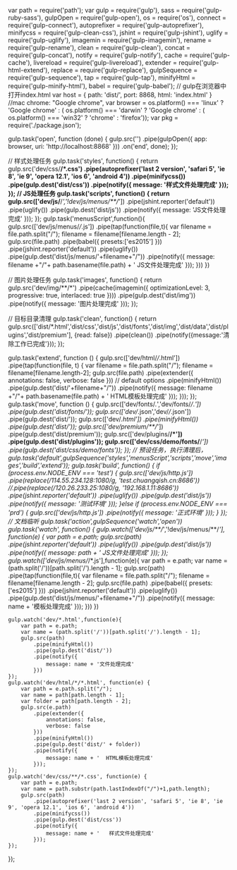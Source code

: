 var path = require('path');
var gulp = require('gulp'),
    sass = require('gulp-ruby-sass'),
    gulpOpen = require('gulp-open'),
    os = require('os'),
    connect = require('gulp-connect'),
    autoprefixer = require('gulp-autoprefixer'),
    minifycss = require('gulp-clean-css'),
    jshint = require('gulp-jshint'),
    uglify = require('gulp-uglify'),
    imagemin = require('gulp-imagemin'),
    rename = require('gulp-rename'),
    clean = require('gulp-clean'),
    concat = require('gulp-concat'),
    notify = require('gulp-notify'),
    cache = require('gulp-cache'),
    livereload = require('gulp-livereload'),
    extender    = require('gulp-html-extend'),
    replace = require('gulp-replace'),
    gulpSequence = require('gulp-sequence'),
    tap = require('gulp-tap'),
    minifyHtml = require('gulp-minify-html'),
    babel = require('gulp-babel');
// gulp在浏览器中打开index.html
var host = {
  path: 'dist/',
  port: 8868,
  html: 'index.html'
}
//mac chrome: "Google chrome",
var browser = os.platform() === 'linux' ? 'Google chrome' : (
  os.platform() === 'darwin' ? 'Google chrome' : (
  os.platform() === 'win32' ? 'chrome' : 'firefox'));
var pkg = require('./package.json');

gulp.task('open', function (done) {
    gulp.src('')
        .pipe(gulpOpen({
            app: browser,
            uri: 'http://localhost:8868'
        }))
        .on('end', done);
});


// 样式处理任务
gulp.task('styles', function() {
    return gulp.src('dev/css/**/*.css')
        .pipe(autoprefixer('last 2 version', 'safari 5', 'ie 8', 'ie 9', 'opera 12.1', 'ios 6', 'android 4'))
        .pipe(minifycss())
        .pipe(gulp.dest('dist/css'))
        .pipe(notify({ message: '样式文件处理完成' }));
});
// JS处理任务
gulp.task('scripts', function() {
    return gulp.src(['dev/js/**/*','!dev/js/menus/**/*'])
        .pipe(jshint.reporter('default'))
        .pipe(uglify())
        .pipe(gulp.dest('dist/js'))
        .pipe(notify({ message: 'JS文件处理完成' }));
});
gulp.task('menusScript',function(){
    gulp.src(['dev/js/menus/*/*.js'])
        .pipe(tap(function(file,t){
            var filename = file.path.split("/");
            filename = filename[filename.length - 2];
            gulp.src(file.path)
                .pipe(babel({
                    presets:['es2015']
                }))
                .pipe(jshint.reporter('default'))
                .pipe(uglify())
                .pipe(gulp.dest('dist/js/menus/'+filename+"/"))
                .pipe(notify({
                    message: filename +"/"+ path.basename(file.path) + '  JS文件处理完成'
                }));
        }))
})

// 图片处理任务
gulp.task('images', function() {
    return gulp.src('dev/img/**/*')
        .pipe(cache(imagemin({ optimizationLevel: 3, progressive: true, interlaced: true })))
        .pipe(gulp.dest('dist/img'))
        .pipe(notify({ message: '图片处理完成' }));
});

// 目标目录清理
gulp.task('clean', function() {
    return gulp.src(['dist/*.html','dist/css','dist/js','dist/fonts','dist/img','dist/data','dist/plugins','dist/premium'], {read: false})
        .pipe(clean())
        .pipe(notify({message:'清除工作已完成'}));
});

gulp.task('extend', function () {
    gulp.src(['dev/html/*/*.html'])
        .pipe(tap(function(file, t) {
            var filename = file.path.split("/");
            filename = filename[filename.length-2];
            gulp.src(file.path)
                .pipe(extender({
                    annotations: false,
                    verbose: false
                })) // default options
                .pipe(minifyHtml())
                .pipe(gulp.dest('dist/'+filename+"/"))
                .pipe(notify({
                    message: filename +"/"+ path.basename(file.path) + '  HTML模板处理完成'
                }));
        }));
});
gulp.task('move', function () {
    gulp.src(['dev/fonts/*.*','dev/fonts/*/*.*'])
        .pipe(gulp.dest('dist/fonts/'));
    gulp.src(['dev/*.json','dev/*/*.json'])
        .pipe(gulp.dest('dist/'));
    gulp.src(['dev/*.html'])
        .pipe(minifyHtml())
        .pipe(gulp.dest('dist/'));
    gulp.src(['dev/premium/**/*'])
        .pipe(gulp.dest('dist/premium'));
    gulp.src(['dev/plugins/**/*'])
        .pipe(gulp.dest('dist/plugins'));
    gulp.src(['dev/css/demo/fonts/**/*'])
        .pipe(gulp.dest('dist/css/demo/fonts'));
});
// 预设任务，执行清理后，
gulp.task('default',gulpSequence('styles','menusScript','scripts','move','images','build','extend'));
gulp.task('build', function() {
    if (process.env.NODE_ENV === 'test') {
        gulp.src(['dev/js/http.js'])
            .pipe(replace(/114.55.234.128:1080/g, 'test.chuangqish.cn:8686'))
            //.pipe(replace(/120.26.233.25:1080/g, '192.168.1.11:8686'))
            .pipe(jshint.reporter('default'))
            .pipe(uglify())
            .pipe(gulp.dest('dist/js'))
            .pipe(notify({ message: '测试环境' }));
    }else if (process.env.NODE_ENV === 'prd') {
        gulp.src(['dev/js/http.js'])
            .pipe(notify({ message: '正式环境' }));
    }
});
// 文档临听
gulp.task('action',gulpSequence('watch','open'))
gulp.task('watch', function() {
    gulp.watch(['dev/js/**/*','!dev/js/menus/**/*'], function(e) {
        var path = e.path;
        gulp.src(path)
            .pipe(jshint.reporter('default'))
            .pipe(uglify())
            .pipe(gulp.dest('dist/js'))
            .pipe(notify({
                message: path + '  JS文件处理完成'
            }));
    });
    gulp.watch(['dev/js/menus/*/*.js'],function(e){
        var path = e.path;
        var name = (path.split('/'))[path.split('/').length - 1];
        gulp.src(path)
            .pipe(tap(function(file,t){
                var filename = file.path.split("/");
                filename = filename[filename.length - 2];
                gulp.src(file.path)
                    .pipe(babel({
                        presets:['es2015']
                    }))
                    .pipe(jshint.reporter('default'))
                    .pipe(uglify())
                    .pipe(gulp.dest('dist/js/menus/'+filename+"/"))
                    .pipe(notify({
                        message: name + '模板处理完成'
                    }));
            }))
    })

    gulp.watch('dev/*.html',function(e){
        var path = e.path;
        var name = (path.split('/'))[path.split('/').length - 1];
        gulp.src(path)
            .pipe(minifyHtml())
            .pipe(gulp.dest('dist/'))
            .pipe(notify({
                message: name + '文件处理完成'
            }))
    });
    gulp.watch('dev/html/*/*.html', function(e) {
        var path = e.path.split("/");
        var name = path[path.length - 1];
        var folder = path[path.length - 2];
        gulp.src(e.path)
            .pipe(extender({
                annotations: false,
                verbose: false
            }))
            .pipe(minifyHtml())
            .pipe(gulp.dest('dist/' + folder))
            .pipe(notify({
                message: name + '  HTML模板处理完成'
            }));
    });
    gulp.watch('dev/css/**/*.css', function(e) {
        var path = e.path;
        var name = path.substr(path.lastIndexOf("/")+1,path.length);
        gulp.src(path)
            .pipe(autoprefixer('last 2 version', 'safari 5', 'ie 8', 'ie 9', 'opera 12.1', 'ios 6', 'android 4'))
            .pipe(minifycss())
            .pipe(gulp.dest('dist/css'))
            .pipe(notify({
                message: name + '   样式文件处理完成'
            }));
    });
});
